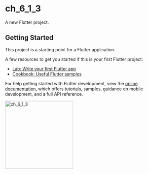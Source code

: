 # ch_6_1_3

A new Flutter project.

## Getting Started

This project is a starting point for a Flutter application.

A few resources to get you started if this is your first Flutter project:

- [Lab: Write your first Flutter app](https://docs.flutter.dev/get-started/codelab)
- [Cookbook: Useful Flutter samples](https://docs.flutter.dev/cookbook)

For help getting started with Flutter development, view the
[online documentation](https://docs.flutter.dev/), which offers tutorials,
samples, guidance on mobile development, and a full API reference.

<img width="220" alt="ch_6_1_3" src="https://user-images.githubusercontent.com/114164037/215861993-8199b931-9844-4fed-9be5-f2da831c6bb6.png">

